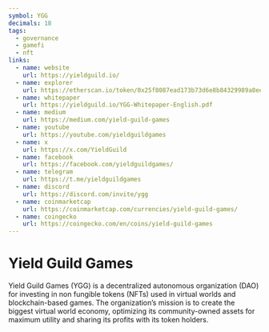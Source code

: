 ```yaml
---
symbol: YGG
decimals: 18
tags:
  - governance
  - gamefi
  - nft
links:
  - name: website
    url: https://yieldguild.io/
  - name: explorer
    url: https://etherscan.io/token/0x25f8087ead173b73d6e8b84329989a8eea16cf73
  - name: whitepaper
    url: https://yieldguild.io/YGG-Whitepaper-English.pdf
  - name: medium
    url: https://medium.com/yield-guild-games
  - name: youtube
    url: https://youtube.com/yieldguildgames
  - name: x
    url: https://x.com/YieldGuild
  - name: facebook
    url: https://facebook.com/yieldguildgames/
  - name: telegram
    url: https://t.me/yieldguildgames
  - name: discord
    url: https://discord.com/invite/ygg
  - name: coinmarketcap
    url: https://coinmarketcap.com/currencies/yield-guild-games/
  - name: coingecko
    url: https://coingecko.com/en/coins/yield-guild-games
---
```


# Yield Guild Games

Yield Guild Games (YGG) is a decentralized autonomous organization (DAO) for investing in non fungible tokens (NFTs) used in virtual worlds and blockchain-based games. The organization’s mission is to create the biggest virtual world economy, optimizing its community-owned assets for maximum utility and sharing its profits with its token holders.
